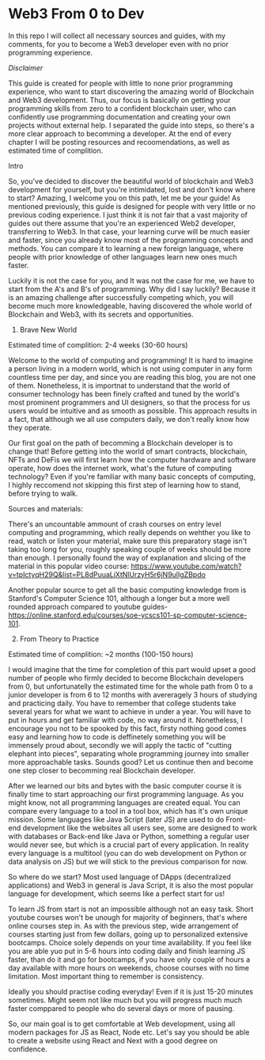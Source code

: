 # Web3 From 0 to Dev
In this repo I will collect all necessary sources and guides, with my comments, for you to become a Web3 developer even with no prior programming experience.


*Disclaimer* 

This guide is created for people with little to none prior programming experience, who want to start discovering the amazing world of Blockchain and Web3 development. Thus, our focus is basically on getting your programming skills from zero to a confident blockchain user, who can confidently use programming documentation and creating your own projects without external help. I separated the guide into steps, so there's a more clear approach to becomming a developer. At the end of every chapter I will be posting resources and recoomendations, as well as estimated time of complition.

  Intro


So, you've decided to discover the beautiful world of blockchain and Web3 development for yourself, but you're intimidated, lost and don't know where to start? Amazing, I welcome you on this path, let me be your guide! As mentioned previously, this guide is designed for people with very little or no previous coding experience. I just think it is not fair that a vast majority of guides out there assume that you're an experienced Web2 developer, transferring to Web3. In that case, your learning curve will be much easier and faster, since you already know most of the programming concepts and methods. You can compare it to learning a new foreign language, where people with prior knowledge of other languages learn new ones much faster. 

Luckily it is not the case for you, and It was not the case for me, we have to start from the A's and B's of programming. Why did I say luckily? Because it is an amazing challenge after successfully competing which, you will become much more knowledgeable, having discovered the whole world of Blockchain and Web3, with its secrets and opportunities.


1. Brave New World

Estimated time of complition: 2-4 weeks (30-60 hours)

Welcome to the world of computing and programming! It is hard to imagine a person living in a modern world, which is not using computer in any form countless time per day, and since you are reading this blog, you are not one of them. Nonetheless, it is importnat to understand that the world of consumer technology has been finely crafted and tuned by the world's most prominent programmers and UI designers, so that the process for us users would be intuitive and as smooth as possible. This approach results in a fact, that although we all use computers daily, we don't really know how they operate.

Our first goal on the path of becomming a Blockchain developer is to change that! Before getting into the world of smart contracts, blockchain, NFTs and DeFis we will first learn how the computer hardware and software operate, how does the internet work, what's the future of computing technology? Even if you're familiar with many basic concepts of computing, I highly reccomend not skipping this first step of learning how to stand, before trying to walk.

  Sources and materials:

There's an uncountable ammount of crash courses on entry level computing and programming, which really depends on wehther you like to read, watch or listen your material, make sure this preparatory stage isn't taking too long for you, roughly speaking couple of weeks should be more than enough. I personally found the way of explanation and slicing of the material in this popular video course: https://www.youtube.com/watch?v=tpIctyqH29Q&list=PL8dPuuaLjXtNlUrzyH5r6jN9ulIgZBpdo

Another popular source to get all the basic computing knowledge from is Stanford's Computer Science 101, although a longer but a more well rounded approach compared to youtube guides- https://online.stanford.edu/courses/soe-ycscs101-sp-computer-science-101.


2. From Theory to Practice 

Estimated time of complition: ~2 months (100-150 hours)

I would imagine that the time for completion of this part would upset a good number of people who firmly decided to become Blockchain developers from 0, but unfortunatelly the estimated time for the whole path from 0 to a junior developer is from 6 to 12 months with avereragely 3 hours of studying and practicing daily. You have to remember that college students take several years for what we want to achieve in under a year. You will have to put in hours and get familiar with code, no way around it. Nonetheless, I encourage you not to be spooked by this fact, firsty nothing good comes easy and learning how to code is deffinetely something you will be immensely proud about, secondly we will apply the tactic of "cutting elephant into pieces", separating whole programming journey into smaller more approachable tasks. Sounds good? Let us continue then and become one step closer to becomming real Blockchain developer.  

After we learned our bits and bytes with the basic computer course it is finally time to start approaching our first programming language. As you might know, not all programming languages are created equal. You can compare every language to a tool in a tool box, which has it's own unique mission. Some languages like Java Script (later JS) are used to do Front-end development like the websites all users see, some are designed to work with databases or Back-end like Java or Python, something a regular user would never see, but which is a crucial part of every application. In reality every language is a multitool (you can do web development on Python or data analysis on JS) but we will stick to the previous comparison for now. 

So where do we start? Most used language of DApps (decentralized applications) and Web3 in general is Java Script, it is also the most popular language for development, which seems like a perfect start for us!

To learn JS from start is not an impossible although not an easy task. Short youtube courses won't be unough for majority of beginners, that's where online courses step in.  As with the previous step, wide arrangement of courses starting just from few dollars, going up to personalized extensive bootcamps. Choice solely depends on your time availability. If you feel like you are able yuo put in 5-6 hours into coding daily and finish learning JS faster, than do it and go for bootcamps, if you have only couple of hours a day available with more hours on weekends, choose courses with no time limitation. Most important thing to remember is consistency. 

Ideally you should practise coding everyday! Even if it is just 15-20 minutes sometimes. Might seem not like much but you will progress much much faster comppared to people who do several days or more of pausing.

So, our main goal is to get comfortable at Web development, using all modern packages for JS as React, Node etc. Let's say you should be able to create a website using React and Next with a good degree on confidence.

